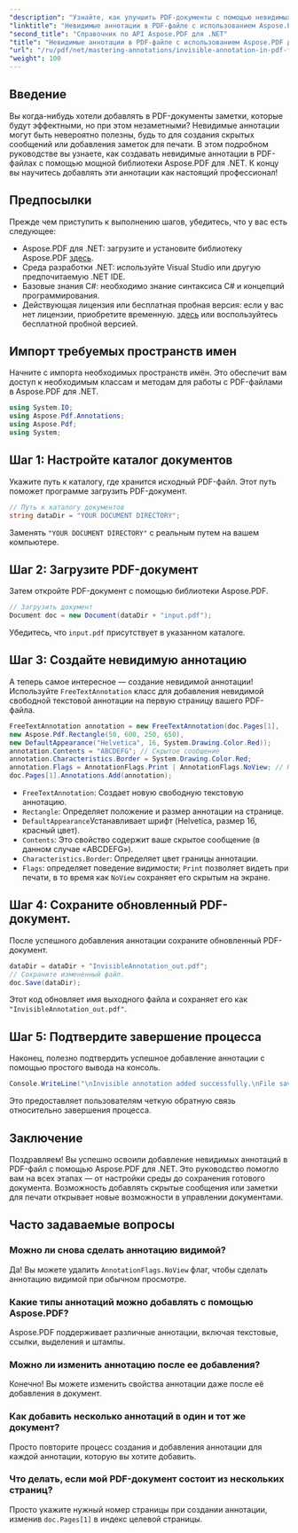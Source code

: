 ```yaml
---
"description": "Узнайте, как улучшить PDF-документы с помощью невидимых аннотаций с помощью Aspose.PDF для .NET. Это подробное руководство покажет вам процесс создания эффективных, но при этом незаметных заметок в ваших PDF-файлах."
"linktitle": "Невидимые аннотации в PDF-файле с использованием Aspose.PDF для .NET"
"second_title": "Справочник по API Aspose.PDF для .NET"
"title": "Невидимые аннотации в PDF-файле с использованием Aspose.PDF для .NET"
"url": "/ru/pdf/net/mastering-annotations/invisible-annotation-in-pdf-file/"
"weight": 100
---
```


## Введение

Вы когда-нибудь хотели добавлять в PDF-документы заметки, которые будут эффектными, но при этом незаметными? Невидимые аннотации могут быть невероятно полезны, будь то для создания скрытых сообщений или добавления заметок для печати. В этом подробном руководстве вы узнаете, как создавать невидимые аннотации в PDF-файлах с помощью мощной библиотеки Aspose.PDF для .NET. К концу вы научитесь добавлять эти аннотации как настоящий профессионал!

## Предпосылки

Прежде чем приступить к выполнению шагов, убедитесь, что у вас есть следующее:

- Aspose.PDF для .NET: загрузите и установите библиотеку Aspose.PDF [здесь](https://releases.aspose.com/pdf/net/).
- Среда разработки .NET: используйте Visual Studio или другую предпочитаемую .NET IDE.
- Базовые знания C#: необходимо знание синтаксиса C# и концепций программирования.
- Действующая лицензия или бесплатная пробная версия: если у вас нет лицензии, приобретите временную. [здесь](https://purchase.aspose.com/temporary-license/) или воспользуйтесь бесплатной пробной версией.

## Импорт требуемых пространств имен

Начните с импорта необходимых пространств имён. Это обеспечит вам доступ к необходимым классам и методам для работы с PDF-файлами в Aspose.PDF для .NET.

```csharp
using System.IO;
using Aspose.Pdf.Annotations;
using Aspose.Pdf;
using System;
```

## Шаг 1: Настройте каталог документов

Укажите путь к каталогу, где хранится исходный PDF-файл. Этот путь поможет программе загрузить PDF-документ.

```csharp
// Путь к каталогу документов
string dataDir = "YOUR DOCUMENT DIRECTORY";
```

Заменять `"YOUR DOCUMENT DIRECTORY"` с реальным путем на вашем компьютере.

## Шаг 2: Загрузите PDF-документ

Затем откройте PDF-документ с помощью библиотеки Aspose.PDF.

```csharp
// Загрузить документ
Document doc = new Document(dataDir + "input.pdf");
```

Убедитесь, что `input.pdf` присутствует в указанном каталоге.

## Шаг 3: Создайте невидимую аннотацию

А теперь самое интересное — создание невидимой аннотации! Используйте `FreeTextAnnotation` класс для добавления невидимой свободной текстовой аннотации на первую страницу вашего PDF-файла.

```csharp
FreeTextAnnotation annotation = new FreeTextAnnotation(doc.Pages[1], 
new Aspose.Pdf.Rectangle(50, 600, 250, 650), 
new DefaultAppearance("Helvetica", 16, System.Drawing.Color.Red));
annotation.Contents = "ABCDEFG"; // Скрытое сообщение
annotation.Characteristics.Border = System.Drawing.Color.Red;
annotation.Flags = AnnotationFlags.Print | AnnotationFlags.NoView; // Невидимый на экране
doc.Pages[1].Annotations.Add(annotation);
```

- `FreeTextAnnotation`: Создает новую свободную текстовую аннотацию.
- `Rectangle`: Определяет положение и размер аннотации на странице.
- `DefaultAppearance`Устанавливает шрифт (Helvetica, размер 16, красный цвет).
- `Contents`: Это свойство содержит ваше скрытое сообщение (в данном случае «ABCDEFG»).
- `Characteristics.Border`: Определяет цвет границы аннотации.
- `Flags`: определяет поведение видимости; `Print` позволяет видеть при печати, в то время как `NoView` сохраняет его скрытым на экране.

## Шаг 4: Сохраните обновленный PDF-документ.

После успешного добавления аннотации сохраните обновленный PDF-документ.

```csharp
dataDir = dataDir + "InvisibleAnnotation_out.pdf";
// Сохраните измененный файл.
doc.Save(dataDir);
```

Этот код обновляет имя выходного файла и сохраняет его как `"InvisibleAnnotation_out.pdf"`.

## Шаг 5: Подтвердите завершение процесса

Наконец, полезно подтвердить успешное добавление аннотации с помощью простого вывода на консоль.

```csharp
Console.WriteLine("\nInvisible annotation added successfully.\nFile saved at " + dataDir);
```

Это предоставляет пользователям четкую обратную связь относительно завершения процесса.

## Заключение

Поздравляем! Вы успешно освоили добавление невидимых аннотаций в PDF-файл с помощью Aspose.PDF для .NET. Это руководство помогло вам на всех этапах — от настройки среды до сохранения готового документа. Возможность добавлять скрытые сообщения или заметки для печати открывает новые возможности в управлении документами.

## Часто задаваемые вопросы

### Можно ли снова сделать аннотацию видимой?
Да! Вы можете удалить `AnnotationFlags.NoView` флаг, чтобы сделать аннотацию видимой при обычном просмотре.

### Какие типы аннотаций можно добавлять с помощью Aspose.PDF?
Aspose.PDF поддерживает различные аннотации, включая текстовые, ссылки, выделения и штампы.

### Можно ли изменить аннотацию после ее добавления?
Конечно! Вы можете изменить свойства аннотации даже после её добавления в документ.

### Как добавить несколько аннотаций в один и тот же документ?
Просто повторите процесс создания и добавления аннотации для каждой аннотации, которую вы хотите добавить.

### Что делать, если мой PDF-документ состоит из нескольких страниц?
Просто укажите нужный номер страницы при создании аннотации, изменив `doc.Pages[1]` в индекс целевой страницы.